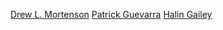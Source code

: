 
[Drew L. Mortenson](https://github.com/DrewsCodeLife)
[Patrick Guevarra](https://github.com/pvguevarra)
[Halin Gailey](https://github.com/hgailey)
